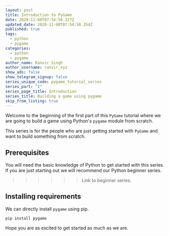 ```yaml
---
layout: post
title: Introduction to PyGame
date: 2020-11-08T07:54:50.327Z
updated_date: 2020-11-08T07:54:50.354Z
published: true
tags:
  - python
  - pygame
categories:
  - python
  - pygame
author_name: Ranvir Singh
author_username: ranvir_xyz
show_ads: false
show_telegram_signup: false
series_unique_code: pygame_tutorial_series
series_part: "1"
series_page_title: Introduction
series_title: Building a game using pygame
skip_from_listing: true
---
```

Welcome to the beginning of the first part of this `PyGame` tutorial where we are going to build a game using Python's `pygame` module from scratch.

This series is for the people who are just getting started with `PyGame` and want to build something from scratch.

## Prerequisites

You will need the basic knowledge of Python to get started with this series. If you are just starting out we will recommend our Python beginner series.

>>>>>> Link to beginner series.

## Installing requirements

We can directly install `pygame` using pip.

```shell
pip install pygame
```

Hope you are as excited to get started as much as we are.
